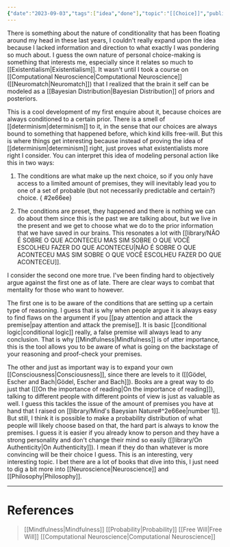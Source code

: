 ```yaml
---
{"date":"2023-09-03","tags":["idea","done"],"topic":"[[Choice]]","publish":true,"PassFrontmatter":true}
---
```


There is something about the nature of conditionality that has been floating around my head in these last years, I couldn't really expand upon the idea because I lacked information and direction to what exactly I was pondering so much about. I guess the own nature of personal choice-making is something that interests me, especially since it relates so much to [[Existentialism\|Existentialism]]. It wasn't until I took a course on [[Computational Neuroscience\|Computational Neuroscience]] ([[Neuromatch\|Neuromatch]]) that I realized that the brain it self can be modeled as a [[Bayesian Distribution\|Bayesian Distribution]] of priors and posteriors. 

This is a cool development of my first enquire about it, because choices are always conditioned to a certain prior. There is a smell of [[determinism\|determinism]] to it, in the sense that our choices are always bound to something that happened before, which kind kills free-will. But this is where things get interesting because instead of proving the idea of [[determinism\|determinism]] right, just proves what existentialists more right I consider. You can interpret this idea of modeling personal action like this in two ways:

1. The conditions are what make up the next choice, so if you only have access to a limited amount of premises, they will inevitably lead you to one of a set of probable (but not necessarily predictable and certain?) choice.
{ #2e66ee}

2. The conditions are preset, they happened and there is nothing we can do about them since this is the past we are talking about, but we live in the present and we get to choose what we do to the prior information that we have saved in our brains. This resonates a lot with [[library/NÃO É SOBRE O QUE ACONTECEU MAS SIM SOBRE O QUE VOCÊ ESCOLHEU FAZER DO QUE ACONTECEU\|NÃO É SOBRE O QUE ACONTECEU MAS SIM SOBRE O QUE VOCÊ ESCOLHEU FAZER DO QUE ACONTECEU]]. 

I consider the second one more true. I've been finding hard to objectively argue against the first one as of late. There are clear ways to combat that mentality for those who want to however. 

The first one is to be aware of the conditions that are setting up a certain type of reasoning. I guess that is why when people argue it is always easy to find flaws on the argument if you [[pay attention and attack the premise\|pay attention and attack the premise]]. It is basic [[conditional logic\|conditional logic]] really, a false premise will always lead to any conclusion. That is why [[Mindfulness\|Mindfulness]] is of utter importance, this is the tool allows you to be aware of what is going on the backstage of your reasoning and proof-check your premises. 

The other and just as important way is to expand your own [[Consciousness\|Consciousness]], since there are levels to it ([[Gödel, Escher and Bach\|Gödel, Escher and Bach]]). Books are a great way to do just that ([[On the importance of reading\|On the importance of reading]]), talking to different people with different points of view is just as valuable as well. I guess this tackles the issue of the amount of premises you have at hand that I raised on [[library/Mind's Baeysian Nature#^2e66ee\|number 1]]. But still, I think it is possible to make a probability distribution of what people will likely choose based on that, the hard part is always to know the premises. I guess it is easier if you already know to person and they have a strong personality and don't change their mind so easily ([[library/On Authenticity\|On Authenticity]]). I mean if they do than whatever is more convincing will be their choice I guess. This is an interesting, very interesting topic. I bet there are a lot of books that dive into this, I just need to dig a bit more into [[Neuroscience\|Neuroscience]] and [[Philosophy\|Philosophy]].

---
# References
>[[Mindfulness\|Mindfulness]]
>[[Probability\|Probability]]
>[[Free Will\|Free Will]]
>[[Computational Neuroscience\|Computational Neuroscience]]